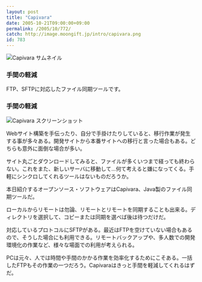 ```yaml
---
layout: post
title: "Capivara"
date: 2005-10-21T09:00:00+09:00
permalink: /2005/10/772/
catch: http://image.moongift.jp/intro/capivara.png
id: 783
---
```

 ![Capivara サムネイル](http://image.moongift.jp/intro/capivara.s.png "Capivara サムネイル")
  

### 手間の軽減
  
FTP、SFTPに対応したファイル同期ツールです。  
<!--more-->  

### 手間の軽減
  

![Capivara スクリーンショット](http://image.moongift.jp/intro/capivara.png "Capivara スクリーンショット")

  

Webサイト構築を手伝ったり、自分で手掛けたりしていると、移行作業が発生する事が多々ある。開発サイトから本番サイトへの移行と言った場合もある。どちらも意外に面倒な場合が多い。

  

サイト丸ごとダウンロードしてみると、ファイルが多くいつまで経っても終わらない。これをまた、新しいサーバに移動して…何て考えると嫌になってくる。手軽にシンクロしてくれるツールはないものだろうか。

  

本日紹介するオープンソース・ソフトウェアはCapivara、Java製のファイル同期ツールだ。

  

ローカルからリモートは勿論、リモートとリモートを同期することも出来る。ディレクトリを選択して、コピーまたは同期を選べば後は待つだけだ。

  

対応しているプロトコルにSFTPがある。最近はFTPを空けていない場合もあるので、そうした場合にも利用できる。リモートバックアップや、多人数での開発環境化の作業など、様々な場面での利用が考えられる。

  

PCは元々、人では時間や手間のかかる作業を効率化するためにこそある。一括したFTPもその作業の一つだろう。Capivaraはきっと手間を軽減してくれるはずだ。

